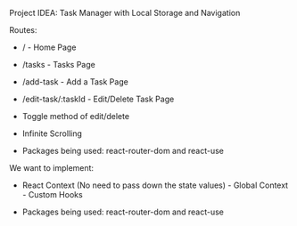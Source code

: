 Project IDEA: Task Manager with Local Storage and Navigation

Routes:
- / - Home Page
- /tasks - Tasks Page
- /add-task - Add a Task Page
- /edit-task/:taskId - Edit/Delete Task Page

- Toggle method of edit/delete
- Infinite Scrolling
- Packages being used: react-router-dom and react-use

We want to implement:
- React Context (No need to pass down the state values) - Global Context - Custom Hooks

- Packages being used: react-router-dom and react-use